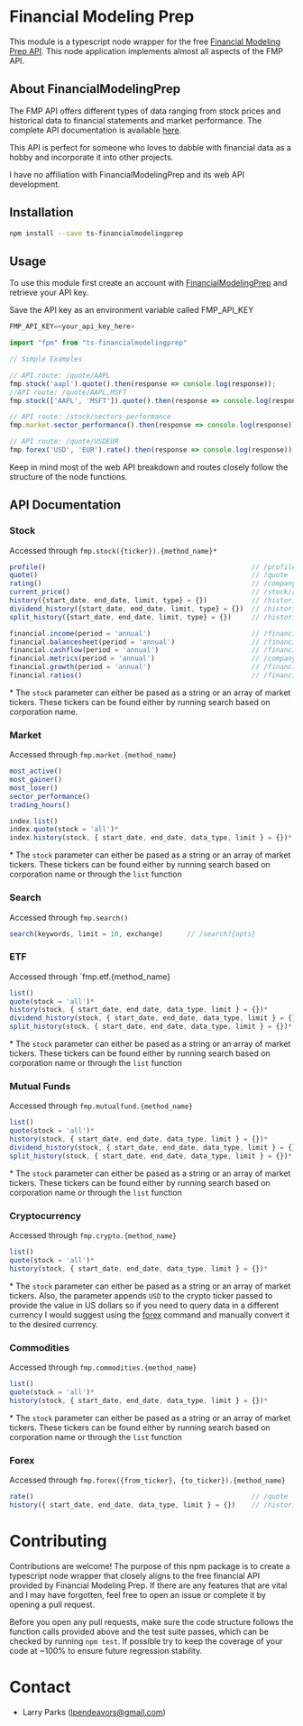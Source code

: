 # Financial Modeling Prep

This module is a typescript node wrapper for the free [Financial Modeling Prep API](https://financialmodelingprep.com/developer/docs). This node application implements almost all aspects of the FMP API.

## About FinancialModelingPrep

The FMP API offers different types of data ranging from stock prices and historical data to financial statements and market performance. The complete API documentation is available [here](https://financialmodelingprep.com/developer/docs).

This API is perfect for someone who loves to dabble with financial data as a hobby and incorporate it into other projects.

I have no affiliation with FinancialModelingPrep and its web API development.

## Installation
```bash
npm install --save ts-financialmodelingprep
```

## Usage

To use this module first create an account with [FinancialModelingPrep](https://financialmodelingprep.com/developer/docs/pricing/) and retrieve your API key.

Save the API key as an environment variable called FMP_API_KEY
```js
FMP_API_KEY=<your_api_key_here>
```

```js
import "fpm" from "ts-financialmodelingprep"

// Simple Examples

// API route: /quote/AAPL
fmp.stock('aapl').quote().then(response => console.log(response));
//API route: /quote/AAPL,MSFT
fmp.stock(['AAPL', 'MSFT']).quote().then(response => console.log(response));

// API route: /stock/sectors-performance
fmp.market.sector_performance().then(response => console.log(response));

// API route: /quote/USDEUR
fmp.forex('USD', 'EUR').rate().then(response => console.log(response));

```

Keep in mind most of the web API breakdown and routes closely follow the structure of the node functions.

## API Documentation

### Stock

Accessed through `fmp.stock({ticker}).{method_name}*`
```js
profile()                                                   // /profile
quote()                                                     // /quote
rating()                                                    // /company/rating
current_price()                                             // /stock/real-time-price
history({start_date, end_date, limit, type} = {})           // /historical-price-full/{ticker}?{opts}
dividend_history({start_date, end_date, limit, type} = {})  // /historical-price-full/stock_dividend/{ticker}?{opts}
split_history({start_date, end_date, limit, type} = {})     // /historical-price-full/stock_split/{ticker}?{opts}

financial.income(period = 'annual')                         // /financials/income-statement
financial.balancesheet(period = 'annual')                   // /financials/balance-sheet-statement
financial.cashflow(period = 'annual')                       // /financials/cash-flow-statement
financial.metrics(period = 'annual')                        // /company-key-metrics
financial.growth(period = 'annual')                         // /financial-statement-growth
financial.ratios()                                          // /financial-ratios
```
\* The `stock` parameter can either be pased as a string or an array of market tickers. These tickers can be found either by running search based on corporation name.

### Market
Accessed through `fmp.market.{method_name}`
```js
most_active()                                                           // /stock/actives
most_gainer()                                                           // /stock/gainers
most_loser()                                                            // /stock/losers
sector_performance()                                                    // /stock/sectors-performance
trading_hours()                                                         // /is-the-market-open

index.list()                                                            // /symbol/available-indexes
index.quote(stock = 'all')*                                             // /quote
index.history(stock, { start_date, end_date, data_type, limit } = {})*  // /historical-price-full/index/{ticker}?{opts}
```
\* The `stock` parameter can either be pased as a string or an array of market tickers. These tickers can be found either by running search based on corporation name or through the `list` function

### Search
Accessed through `fmp.search()`
```js
search(keywords, limit = 10, exchange)      // /search?{opts}
```

### ETF
Accessed through `fmp.etf.{method_name}
```js
list()                                                                      // /symbol/available-etfs
quote(stock = 'all')*                                                       // /quote
history(stock, { start_date, end_date, data_type, limit } = {})*            // /historical-price-full/etf/{ticker}?{opts}
dividend_history(stock, { start_date, end_date, data_type, limit } = {})*   // /historical-price-full/stock_dividend/{ticker}?{opts}
split_history(stock, { start_date, end_date, data_type, limit } = {})*      // /historical-price-full/stock_split/{ticker}?{opts}
```
\* The `stock` parameter can either be pased as a string or an array of market tickers. These tickers can be found either by running search based on corporation name or through the `list` function

### Mutual Funds
Accessed through `fmp.mutualfund.{method_name}`
```js
list()                                                                      // /symbol/available-mutual-funds
quote(stock = 'all')*                                                       // /quote
history(stock, { start_date, end_date, data_type, limit } = {})*            // /historical-price-full/mutual_fund/{ticker}?{opts}
dividend_history(stock, { start_date, end_date, data_type, limit } = {})*   // /historical-price-full/stock_dividend/{ticker}?{opts}
split_history(stock, { start_date, end_date, data_type, limit } = {})*      // /historical-price-full/stock_split/{ticker}?{opts}
```
\* The `stock` parameter can either be pased as a string or an array of market tickers. These tickers can be found either by running search based on corporation name or through the `list` function

### Cryptocurrency
Accessed through `fmp.crypto.{method_name}`
```js
list()                                                                      // /symbol/available-cryptocurrencies
quote(stock = 'all')*                                                       // /quote
history(stock, { start_date, end_date, data_type, limit } = {})*            // /historical-price-full/crypto/{ticker}?{opts}
```
\* The `stock` parameter can either be pased as a string or an array of market tickers. Also, the parameter appends `USD` to the crypto ticker passed to provide the value in US dollars so if you need to query data in a different currency I would suggest using the [forex](###Forex) command and manually convert it to the desired currency.

### Commodities
Accessed through `fmp.commodities.{method_name}`
```js
list()                                                                      // /symbol/available-commodities
quote(stock = 'all')*                                                       // /quote
history(stock, { start_date, end_date, data_type, limit } = {})*            // /historical-price-full/commodity/{ticker}?{opts}
```
\* The `stock` parameter can either be pased as a string or an array of market tickers. These tickers can be found either by running search based on corporation name or through the `list` function

### Forex
Accessed through `fmp.forex({from_ticker}, {to_ticker}).{method_name}`
```js
rate()                                                      // /quote
history({ start_date, end_date, data_type, limit } = {})    // /historical-price-full/{ticker}?{opts}
```

# Contributing
Contributions are welcome! The purpose of this npm package is to create a typescript node wrapper that closely aligns to the free financial API provided by Financial Modeling Prep. If there are any features that are vital and I may have forgotten, feel free to open an issue or complete it by opening a pull request.

Before you open any pull requests, make sure the code structure follows the function calls provided above and the test suite passes, which can be checked by running `npm test`. If possible try to keep the coverage of your code at ~100% to ensure future regression stability.

# Contact
- Larry Parks (lpendeavors@gmail.com)
